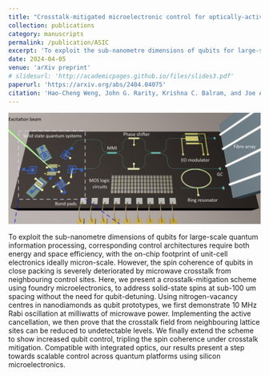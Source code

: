 ```yaml
---
title: "Crosstalk-mitigated microelectronic control for optically-active spins"
collection: publications
category: manuscripts
permalink: /publication/ASIC
excerpt: 'To exploit the sub-nanometre dimensions of qubits for large-scale quantum information processing, corresponding control architectures require both energy and space efficiency, with the on-chip footprint of unit-cell electronics ideally micron-scale. However, the spin coherence of qubits in close packing is severely deteriorated by microwave crosstalk from neighbouring control sites. Here, we present a crosstalk-mitigation scheme using foundry microelectronics, to address solid-state spins at sub-100 um spacing without the need for qubit-detuning. Using nitrogen-vacancy centres in nanodiamonds as qubit prototypes, we first demonstrate 10 MHz Rabi oscillation at milliwatts of microwave power. Implementing the active cancellation, we then prove that the crosstalk field from neighbouring lattice sites can be reduced to undetectable levels. We finally extend the scheme to show increased qubit control, tripling the spin coherence under crosstalk mitigation. Compatible with integrated optics, our results present a step towards scalable control across quantum platforms using silicon microelectronics.'
date: 2024-04-05
venue: 'arXiv preprint'
# slidesurl: 'http://academicpages.github.io/files/slides3.pdf'
paperurl: 'https://arxiv.org/abs/2404.04075'
citation: 'Hao-Cheng Weng, John G. Rarity, Krishna C. Balram, and Joe A. Smith, Crosstalk-mitigated microelectronic control for optically-active spins. arXiv:2404.04075 (2024).'
---
```

![Profile Picture](/images/ASIC.png)

To exploit the sub-nanometre dimensions of qubits for large-scale quantum information processing, corresponding control architectures require both energy and space efficiency, with the on-chip footprint of unit-cell electronics ideally micron-scale. However, the spin coherence of qubits in close packing is severely deteriorated by microwave crosstalk from neighbouring control sites. Here, we present a crosstalk-mitigation scheme using foundry microelectronics, to address solid-state spins at sub-100 um spacing without the need for qubit-detuning. Using nitrogen-vacancy centres in nanodiamonds as qubit prototypes, we first demonstrate 10 MHz Rabi oscillation at milliwatts of microwave power. Implementing the active cancellation, we then prove that the crosstalk field from neighbouring lattice sites can be reduced to undetectable levels. We finally extend the scheme to show increased qubit control, tripling the spin coherence under crosstalk mitigation. Compatible with integrated optics, our results present a step towards scalable control across quantum platforms using silicon microelectronics.
